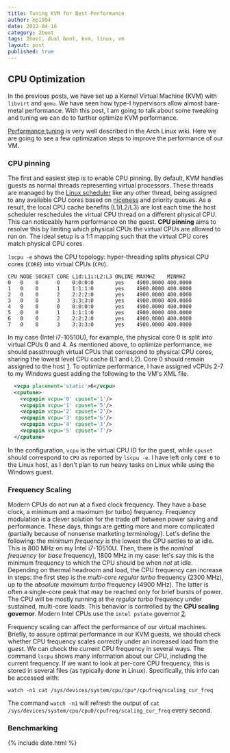 ```yaml
---
title: Tuning KVM for Best Performance 
author: mp1994
date: 2022-04-16
category: 2boot
tags: 2boot, dual boot, kvm, linux, vm
layout: post
published: true
---
```


## CPU Optimization

In the previous posts, we have set up a Kernel Virtual Machine (KVM) with `libvirt` and `qemu`. We have seen how type-I hypervisors allow almost bare-metal performance. With this post, I am going to talk about some tweaking and tuning we can do to further optimize KVM performance.

[Performance tuning](https://wiki.archlinux.org/title/PCI_passthrough_via_OVMF#Performance_tuning
) is very well described in the Arch Linux wiki. Here we are going to see a few optimization steps to improve the performance of our VM.

### CPU pinning

The first and easiest step is to enable CPU pinning. By default, KVM handles guests as normal threads representing virtual processors. These threads are managed by the [Linux scheduler](https://docs.kernel.org/scheduler/index.html) like any other thread, being assigned to any available CPU cores based on [niceness](https://man7.org/linux/man-pages/man2/nice.2.html) and priority queues. As a result, the local CPU cache benefits (L1/L2/L3) are lost each time the host scheduler reschedules the virtual CPU thread on a different physical CPU. This can noticeably harm performance on the guest. **CPU pinning** aims to resolve this by limiting which physical CPUs the virtual CPUs are allowed to run on. The ideal setup is a 1:1 mapping such that the virtual CPU cores match physical CPU cores.

`lscpu -e` shows the CPU topology: hyper-threading splits physical CPU cores (`CORE`) into virtual CPUs (`CPU`).

```
CPU NODE SOCKET CORE L1d:L1i:L2:L3 ONLINE MAXMHZ    MINMHZ
0   0    0      0    0:0:0:0       yes    4900.0000 400.0000
1   0    0      1    1:1:1:0       yes    4900.0000 400.0000
2   0    0      2    2:2:2:0       yes    4900.0000 400.0000
3   0    0      3    3:3:3:0       yes    4900.0000 400.0000
4   0    0      0    0:0:0:0       yes    4900.0000 400.0000
5   0    0      1    1:1:1:0       yes    4900.0000 400.0000
6   0    0      2    2:2:2:0       yes    4900.0000 400.0000
7   0    0      3    3:3:3:0       yes    4900.0000 400.0000
```

In my case (Intel i7-10510U), for example, the physical core 0 is split into virtual CPUs 0 and 4. As mentioned above, to optimize performance, we should passthrough virtual CPUs that correspond to physical CPU cores, sharing the lowest level CPU cache (L1 and L2). Core 0 should remain assigned to the host [1]. To optimize performance, I have assigned vCPUs 2-7 to my Windows guest adding the following to the VM's XML file. 
``` xml
  <vcpu placement='static'>6</vcpu>
  <cputune>
    <vcpupin vcpu='0' cpuset='1'/>
    <vcpupin vcpu='1' cpuset='5'/>
    <vcpupin vcpu='2' cpuset='2'/>
    <vcpupin vcpu='3' cpuset='6'/>
    <vcpupin vcpu='4' cpuset='3'/>
    <vcpupin vcpu='5' cpuset='7'/>
  </cputune>
```

In the configuration, `vcpu` is the virtual CPU ID for the guest, while `cpuset` should correspond to `CPU` as reported by `lscpu -e`. I have left only `CORE 0` to the Linux host, as I don't plan to run heavy tasks on Linux while using the Windows guest.

### Frequency Scaling

Modern CPUs do not run at a fixed clock frequency. They have a base clock, a minimum and a maximum (or turbo) frequency. Frequency modulation is a clever solution for the trade off between power saving and performance. These days, things are getting more and more complicated (partially because of nonsense marketing terminology). Let's define the following: the *minimum frequency* is the lowest the CPU settles to at idle. This is 800 MHz on my Intel i7-10510U. Then, there is the *nominal frequency* (or *base* frequency), 1800 MHz in my case: let's say this is the minimum frequency to which the CPU should be when *not* at idle. Depending on thermal headroom and load, the CPU frequency can increase in steps: the first step is the *multi-core regular turbo* frequency (2300 MHz), up to the *absolute maximum turbo* frequency (4900 MHz). The latter is often a single-core peak that may be reached only for brief bursts of power. The CPU will be mostly running at the *regular turbo* frequency under sustained, multi-core loads. This behavior is controlled by the **CPU scaling governor**. 
Modern Intel CPUs use the `intel pstate` governor [2]. 

Frequency scaling can affect the performance of our virtual machines. Briefly, to assure optimal performance in our KVM guests, we should check whether CPU frequency scales correctly under an increased load from the guest. We can check the current CPU frequency in several ways. The command `lscpu` shows many information about our CPU, including the current frequency. If we want to look at per-core CPU frequency, this is stored in several files (as typically done in Linux). Specifically, this info can be accessed with: 

```
watch -n1 cat /sys/devices/system/cpu/cpu*/cpufreq/scaling_cur_freq
```

The command `watch -n1` will refresh the output of `cat /sys/devices/system/cpu/cpu0/cpufreq/scaling_cur_freq` every second.

### Benchmarking

<!-- --- comments
CPU max clock 2400 MHz on Linux with `powersave` governor (nominal: 1800 MHz, "regular" turbo 2300 MHz, max turbo 4900 MHz)
CPU freq ramps up to >4000 MHz **on idle** with `performance`, and then drops down to 3000 MHz under 100% load (scikit-learn model training) > WTF ??
Geekbench5 on linux: 733 2875
              Win10: 483 1851 (66% single core)
---

https://unix.stackexchange.com/questions/64297/host-cpu-does-not-scale-frequency-when-kvm-guest-needs-it
https://forums.unraid.net/topic/44961-fps-drops-stuttering-and-other-things-that-make-me-sad/#comment-443617
https://www.intel.com/content/www/us/en/developer/articles/guide/kvm-tuning-guide-on-xeon-based-systems.html
https://www.kernel.org/doc/html/latest/admin-guide/pm/intel_pstate.html -->

<!-- https://wiki.archlinux.org/title/PCI_passthrough_via_OVMF#Setting_up_IOMMU
Enable IOMMU ?

Enable IOMMU with GRUB: https://devopstales.github.io/linux/proxmox-pci-passthrough/
Set GRUB_CMDLINE_LINUX_DEFAULT="quiet splash intel_iommu=on iommu=pt" in /etc/default/grub
then `sudo update-grub && reboot`

# USB passthrough
works out-of-the-box with virt-manager / virt-viewer

udev rules:
SUBSYSTEM=="usb", ATTRS{idVendor}=="0c45", ATTRS{idProduct}=="6723", MODE="0666", TAG+="uaccess"
reboot

test libusb script (link repo github) -->

[1]: https://wiki.archlinux.org/title/PCI_passthrough_via_OVMF#Performance_tuning
[2]: https://www.kernel.org/doc/html/v4.12/admin-guide/pm/intel_pstate.html

{% include date.html %}
